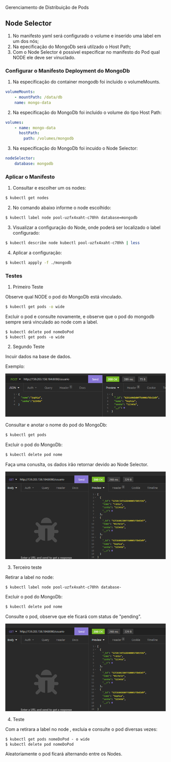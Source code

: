 <hh1>Gerenciamento de Distribuição de Pods</h1>

<h2>Node Selector</h2>

1. No manifesto yaml será configurado o volume e inserido uma label em um dos nós;
2. Na epecificação do MongoDb será utilzado o Host Path;
3. Com o Node Selector é possivel especificar no manifesto do Pod qual NODE ele deve
ser vinuclado. 

<h3>Configurar o Manifesto Deployment do MongoDb</h3>

1. Na especificação do container mongodb foi incluido o volumeMounts.
``` yaml
volumeMounts:
    - mountPath: /data/db
    name: mongo-data
```

2. Na especificação do MongoDb foi incluido o volume do tipo Host Path:
``` yaml
volumes:
    - name: mongo-data
      hostPath:          
        path: /volumes/mongodb
```

3. Na especificação do MongoDb foi incuido o Node Selector:
``` yaml
nodeSelector:
    database: mongodb
```

<h3>Aplicar o Manifesto</h3>

1. Consultar e escolher um os nodes:
``` bash
$ kubectl get nodes
```

2. No comando abaixo informe o node escolhido:
``` bash
$ kubectl label node pool-uzfx4xaht-c70hh database=mongodb
```

3. Visualizar a configuração do Node, onde poderá ser localizado o label configurado:
``` bash
$ kubectl describe node kubectl pool-uzfx4xaht-c70hh | less
```

4. Aplicar a configuração:
``` bash
$ kubectl appply -f ./mongodb
```

<h3>Testes</h3>

1. Primeiro Teste

Observe qual NODE o pod do MongoDb está vinculado.
``` bash
$ kubectl get pods -o wide
```

Excluir o pod e consulte novamente, e observe que o pod do mongodb sempre será 
vinculado ao node com a label.
```
$ kubectl delete pod nomeDoPod
$ kubectl get pods -o wide
```

2. Segundo Teste

Incuir dados na base de dados.

Exemplo:

![image](https://github.com/fabiocaettano/kubedev-modulo22-node-selector/blob/main/image/post.PNG)

Consultar e anotar o nome do pod do MongoDb:

``` bash
$ kubectl get pods
```

Excluir o pod do MongoDb:
``` bash
$ kubectl delete pod nome
```

Faça uma conuslta, os dados irão retornar devido ao Node Selector.

![image](https://github.com/fabiocaettano/kubedev-modulo22-node-selector/blob/main/image/get.PNG)



3. Terceiro teste

Retirar a label no node:
``` bash
$ kubectl label node pool-uzfx4xaht-c70hh database-
``` 

Excluir o pod do MongoDb:
``` bash
$ kubectl delete pod nome
```

Consulte o pod, observe que ele ficará com status de "pending".

![image](https://github.com/fabiocaettano/kubedev-modulo22-node-selector/blob/main/image/get.PNG)


4. Teste

Com a retirara a label no node , excluia e consulte o pod diversas vezes:
```
$ kubectl get pods nomeDoPod - o wide
$ kubectl delete pod nomeDoPod
```

Aleatoriamente o pod ficará alternando entre os Nodes.

